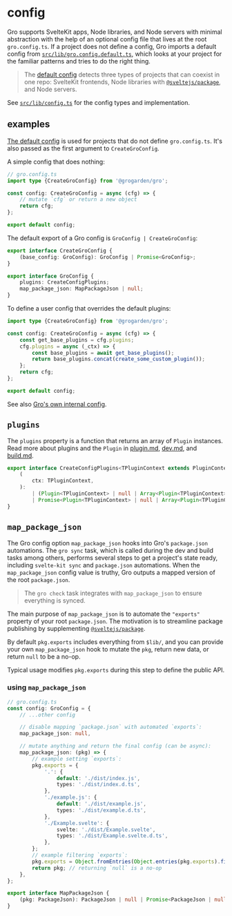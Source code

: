 # config

Gro supports SvelteKit apps, Node libraries, and Node servers with minimal abstraction
with the help of an optional config file that lives at the root `gro.config.ts`.
If a project does not define a config, Gro imports a default config from
[`src/lib/gro.config.default.ts`](/src/lib/gro.config.default.ts),
which looks at your project for the familiar patterns and tries to do the right thing.

> The [default config](/src/lib/gro.config.default.ts)
> detects three types of projects that can coexist in one repo:
> SvelteKit frontends,
> Node libraries with [`@sveltejs/package`](https://kit.svelte.dev/docs/packaging),
> and Node servers.

See [`src/lib/config.ts`](/src/lib/config.ts) for the config types and implementation.

## examples

[The default config](/src/lib/gro.config.default.ts)
is used for projects that do not define `gro.config.ts`.
It's also passed as the first argument to `CreateGroConfig`.

A simple config that does nothing:

```ts
// gro.config.ts
import type {CreateGroConfig} from '@grogarden/gro';

const config: CreateGroConfig = async (cfg) => {
	// mutate `cfg` or return a new object
	return cfg;
};

export default config;
```

The default export of a Gro config is `GroConfig | CreateGroConfig`:

```ts
export interface CreateGroConfig {
	(base_config: GroConfig): GroConfig | Promise<GroConfig>;
}

export interface GroConfig {
	plugins: CreateConfigPlugins;
	map_package_json: MapPackageJson | null;
}
```

To define a user config that overrides the default plugins:

```ts
import type {CreateGroConfig} from '@grogarden/gro';

const config: CreateGroConfig = async (cfg) => {
	const get_base_plugins = cfg.plugins;
	cfg.plugins = async (_ctx) => {
		const base_plugins = await get_base_plugins();
		return base_plugins.concat(create_some_custom_plugin());
	};
	return cfg;
};

export default config;
```

See also [Gro's own internal config](/gro.config.ts).

## `plugins`

The `plugins` property is a function that returns an array of `Plugin` instances.
Read more about plugins and the `Plugin` in
[plugin.md](plugin.md), [dev.md](dev.md#plugin), and [build.md](build.md#plugin).

```ts
export interface CreateConfigPlugins<TPluginContext extends PluginContext = PluginContext> {
	(
		ctx: TPluginContext,
	):
		| (Plugin<TPluginContext> | null | Array<Plugin<TPluginContext> | null>)
		| Promise<Plugin<TPluginContext> | null | Array<Plugin<TPluginContext> | null>>;
}
```

## `map_package_json`

The Gro config option `map_package_json` hooks into Gro's `package.json` automations.
The `gro sync` task, which is called during the dev and build tasks among others,
performs several steps to get a project's state ready,
including `svelte-kit sync` and `package.json` automations.
When the `map_package_json` config value is truthy,
Gro outputs a mapped version of the root `package.json`.

> The `gro check` task integrates with `map_package_json` to ensure everything is synced.

The main purpose of `map_package_json` is to automate
the `"exports"` property of your root `package.json`.
The motivation is to streamline package publishing by supplementing
[`@sveltejs/package`](https://kit.svelte.dev/docs/packaging).

By default `pkg.exports` includes everything from `$lib/`,
and you can provide your own `map_package_json` hook to
mutate the `pkg`, return new data, or return `null` to be a no-op.

Typical usage modifies `pkg.exports` during this step to define the public API.

### using `map_package_json`

```ts
// gro.config.ts
const config: GroConfig = {
	// ...other config

	// disable mapping `package.json` with automated `exports`:
	map_package_json: null,

	// mutate anything and return the final config (can be async):
	map_package_json: (pkg) => {
		// example setting `exports`:
		pkg.exports = {
			'.': {
				default: './dist/index.js',
				types: './dist/index.d.ts',
			},
			'./example.js': {
				default: './dist/example.js',
				types: './dist/example.d.ts',
			},
			'./Example.svelte': {
				svelte: './dist/Example.svelte',
				types: './dist/Example.svelte.d.ts',
			},
		};
		// example filtering `exports`:
		pkg.exports = Object.fromEntries(Object.entries(pkg.exports).filter(/* ... */));
		return pkg; // returning `null` is a no-op
	},
};

export interface MapPackageJson {
	(pkg: PackageJson): PackageJson | null | Promise<PackageJson | null>;
}
```
